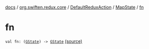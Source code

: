 [docs](../../../index.md) / [org.swiften.redux.core](../../index.md) / [DefaultReduxAction](../index.md) / [MapState](index.md) / [fn](./fn.md)

# fn

`val fn: (`[`GState`](index.md#GState)`) -> `[`GState`](index.md#GState) [(source)](https://github.com/protoman92/KotlinRedux/tree/master/common\common-core\src\main\kotlin/org/swiften/redux/core/Preset.kt#L18)